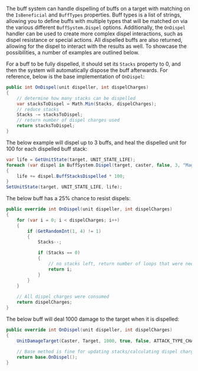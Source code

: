 The buff system can handle dispelling of buffs on a target with matching on the `IsBeneficial` and `BuffTypes` properties. Buff types is a list of strings, allowing you to define buffs with multiple types that will be matched on via the various different `BuffSystem.Dispel` options. Additionally, the `OnDispel` handler can be used to create more complex dispel interactions, such as dispel resistance or special actions. All dispelled buffs are also returned, allowing for the dispel to interact with the results as well. To showcase the possibilities, a number of examples are outlined below.

For a buff to be fully dispelled, it should set its `Stacks` property to 0, and then the system will automatically dispose the buff afterwards. For reference, below is the base implementation of `OnDispel`:

```csharp
public int OnDispel(unit dispeller, int dispelCharges)
{
	// determine how many stacks can be dispelled
	var stacksToDispel = Math.Min(Stacks, dispelCharges);
	// reduce stacks
	Stacks -= stacksToDispel;
	// return number of dispel charges used
	return stacksToDispel;
}
```

The below example will dispel up to 3 buffs, and heal the dispelled unit for 100 for each dispelled buff stack:

```csharp
var life = GetUnitState(target, UNIT_STATE_LIFE);
foreach (var dispel in BuffSystem.Dispel(target, caster, false, 3, "Magic"))
{
	life += dispel.BuffStacksDispelled * 100;
}
SetUnitState(target, UNIT_STATE_LIFE, life);
```

The below buff has a 25% chance to resist dispels:

```csharp
public override int OnDispel(unit dispeller, int dispelCharges)
{
	for (var i = 0; i < dispelCharges; i++)
	{
		if (GetRandomInt(1, 4) != 1)
		{
			Stacks--;

			if (Stacks == 0)
			{
				// no stacks left, return number of loops that were needed
				return i;
			}
		}
	}
	
	// All dispel charges were consumed
	return dispelCharges;
}
```

The below buff will deal 1000 damage to the target when it is dispelled:

```csharp
public override int OnDispel(unit dispeller, int dispelCharges)
{
	UnitDamageTarget(Caster, Target, 1000, true, false, ATTACK_TYPE_CHAOS, DAMAGE_TYPE_UNKNOWN, WEAPON_TYPE_WHOKNOWS);
	
	// Base method is fine for updating stacks/calculating dispel charges consumed
	return base.OnDispel();
}
```
